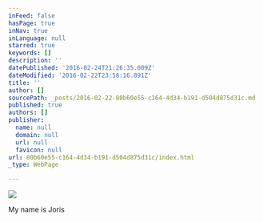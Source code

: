 ```yaml
---
inFeed: false
hasPage: true
inNav: true
inLanguage: null
starred: true
keywords: []
description: ''
datePublished: '2016-02-24T21:26:35.009Z'
dateModified: '2016-02-22T23:58:16.891Z'
title: ''
author: []
sourcePath: _posts/2016-02-22-80b60e55-c164-4d34-b191-d504d875d31c.md
published: true
authors: []
publisher:
  name: null
  domain: null
  url: null
  favicon: null
url: 80b60e55-c164-4d34-b191-d504d875d31c/index.html
_type: WebPage

---
```

![](https://the-grid-user-content.s3-us-west-2.amazonaws.com/41a9b475-4235-4002-a6cb-c39427d1d884.JPG)

My name is Joris